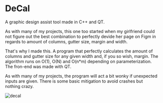 # DeCal
A graphic design assist tool made in C++ and QT. 

As with many of my projects, this one too started when my girlfriend could not figure out the best combination to perfectly devide her page on Figm in regards to 
amount of columns, gutter size, margin and width. 

That's why I made this. A program that perfectly calculates the amount of columns and gutter size for any given width and, if you so wish, margin. 
The algorithm runs on O(1), O(N) and O(n*m) depending on parameterization.
The fron-end was made with QT. 

As with many of my projects, the program will act a bit wonky if unexpected inputs are given. There is some basic mitigation to avoid crashes but nothing crazy. 

![decal](https://user-images.githubusercontent.com/39606152/189426873-8bca4b0a-2ccf-4310-9be8-e1ce27a65359.png)
